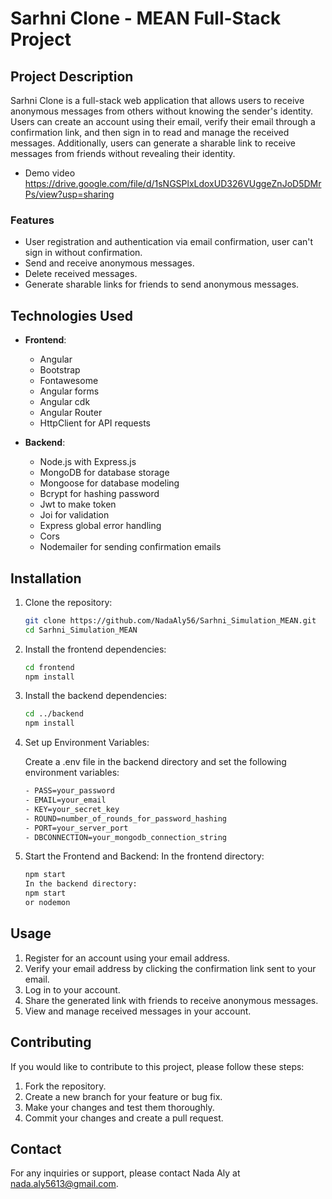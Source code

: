 # Sarhni Clone - MEAN Full-Stack Project

## Project Description

Sarhni Clone is a full-stack web application that allows users to receive anonymous messages from others without knowing the sender's identity. Users can create an account using their email, verify their email through a confirmation link, and then sign in to read and manage the received messages. Additionally, users can generate a sharable link to receive messages from friends without revealing their identity.
- Demo video https://drive.google.com/file/d/1sNGSPlxLdoxUD326VUggeZnJoD5DMrPs/view?usp=sharing

### Features

- User registration and authentication via email confirmation, user can't sign in without confirmation.
- Send and receive anonymous messages.
- Delete received messages.
- Generate sharable links for friends to send anonymous messages.

## Technologies Used

- **Frontend**:
  - Angular
  - Bootstrap
  - Fontawesome
  - Angular forms
  - Angular cdk
  - Angular Router
  - HttpClient for API requests

- **Backend**:
  - Node.js with Express.js
  - MongoDB for database storage
  - Mongoose for database modeling
  - Bcrypt for hashing password
  - Jwt to make token
  - Joi for validation
  - Express global error handling
  - Cors
  - Nodemailer for sending confirmation emails

## Installation

1. Clone the repository:
   ```bash
   git clone https://github.com/NadaAly56/Sarhni_Simulation_MEAN.git
   cd Sarhni_Simulation_MEAN

2. Install the frontend dependencies:
    ```bash
   cd frontend
   npm install

4. Install the backend dependencies:
    ```bash
    cd ../backend
    npm install

5. Set up Environment Variables:
  
      Create a .env file in the backend directory and set the following environment variables:
      ```bash
      - PASS=your_password
      - EMAIL=your_email
      - KEY=your_secret_key
      - ROUND=number_of_rounds_for_password_hashing
      - PORT=your_server_port
      - DBCONNECTION=your_mongodb_connection_string

6. Start the Frontend and Backend:
  In the frontend directory:
      ```bash
      npm start
    In the backend directory:
    npm start
    or nodemon

## Usage

1. Register for an account using your email address.
2. Verify your email address by clicking the confirmation link sent to your email.
3. Log in to your account.
4. Share the generated link with friends to receive anonymous messages.
5. View and manage received messages in your account.

## Contributing
   If you would like to contribute to this project, please follow these steps:

1. Fork the repository.
2. Create a new branch for your feature or bug fix.
3. Make your changes and test them thoroughly.
4. Commit your changes and create a pull request.

## Contact
   For any inquiries or support, please contact Nada Aly at nada.aly5613@gmail.com.
